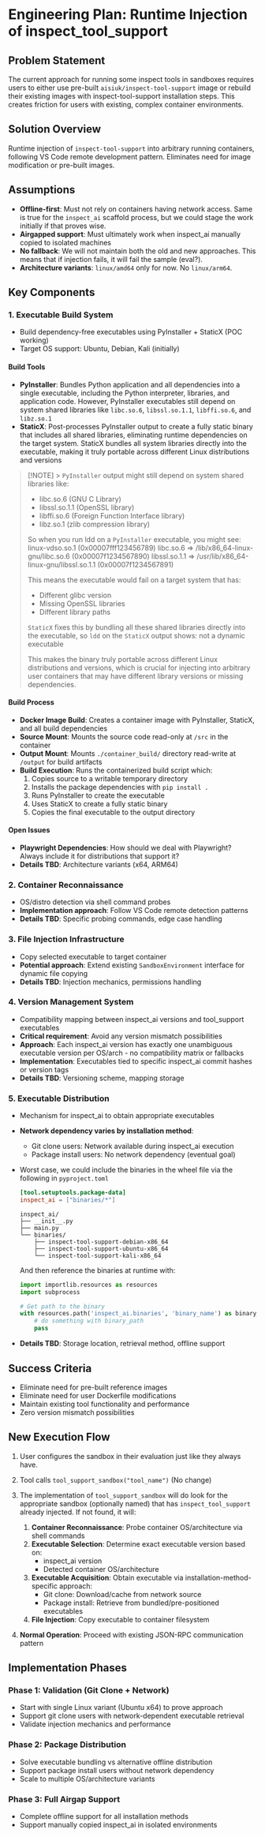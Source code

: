# Engineering Plan: Runtime Injection of inspect_tool_support

## Problem Statement

The current approach for running some inspect tools in sandboxes requires users to either use pre-built `aisiuk/inspect-tool-support` image or rebuild their existing images with inspect-tool-support installation steps. This creates friction for users with existing, complex container environments.

## Solution Overview

Runtime injection of `inspect-tool-support` into arbitrary running containers, following VS Code remote development pattern. Eliminates need for image modification or pre-built images.

## Assumptions

-   **Offline-first**: Must not rely on containers having network access. Same is true for the `inspect_ai` scaffold process, but we could stage the work initially if that proves wise.
-   **Airgapped support**: Must ultimately work when inspect_ai manually copied to isolated machines
-   **No fallback**: We will not maintain both the old and new approaches. This means that if injection fails, it will fail the sample (eval?).
-   **Architecture variants**: `linux/amd64` only for now. No `linux/arm64`.

## Key Components

### 1. Executable Build System

-   Build dependency-free executables using PyInstaller + StaticX (POC working)
-   Target OS support: Ubuntu, Debian, Kali (initially)

#### Build Tools

-   **PyInstaller**: Bundles Python application and all dependencies into a single executable, including the Python interpreter, libraries, and application code. However, PyInstaller executables still depend on system shared libraries like `libc.so.6`, `libssl.so.1.1`, `libffi.so.6`, and `libz.so.1`
-   **StaticX**: Post-processes PyInstaller output to create a fully static binary that includes all shared libraries, eliminating runtime dependencies on the target system. StaticX bundles all system libraries directly into the executable, making it truly portable across different Linux distributions and versions

> [!NOTE] > `PyInstaller` output might still depend on system shared libraries like:
>
> -   libc.so.6 (GNU C Library)
> -   libssl.so.1.1 (OpenSSL library)
> -   libffi.so.6 (Foreign Function Interface library)
> -   libz.so.1 (zlib compression library)
>
> So when you run ldd on a `PyInstaller` executable, you might see:
> linux-vdso.so.1 (0x00007fff123456789)
> libc.so.6 => /lib/x86_64-linux-gnu/libc.so.6 (0x00007f1234567890)
> libssl.so.1.1 => /usr/lib/x86_64-linux-gnu/libssl.so.1.1 (0x00007f1234567891)
>
> This means the executable would fail on a target system that has:
>
> -   Different glibc version
> -   Missing OpenSSL libraries
> -   Different library paths
>
> `StaticX` fixes this by bundling all these shared libraries directly into the executable, so `ldd` on the `StaticX` output shows: not a dynamic executable
>
> This makes the binary truly portable across different Linux distributions and versions, which is crucial for injecting into arbitrary user containers that may have different library versions or missing dependencies.

#### Build Process

-   **Docker Image Build**: Creates a container image with PyInstaller, StaticX, and all build dependencies
-   **Source Mount**: Mounts the source code read-only at `/src` in the container
-   **Output Mount**: Mounts `./container_build/` directory read-write at `/output` for build artifacts
-   **Build Execution**: Runs the containerized build script which:
    1. Copies source to a writable temporary directory
    2. Installs the package dependencies with `pip install .`
    3. Runs PyInstaller to create the executable
    4. Uses StaticX to create a fully static binary
    5. Copies the final executable to the output directory

#### Open Issues

-   **Playwright Dependencies**: How should we deal with Playwright? Always include it for distributions that support it?
-   **Details TBD**: Architecture variants (x64, ARM64)

### 2. Container Reconnaissance

-   OS/distro detection via shell command probes
-   **Implementation approach**: Follow VS Code remote detection patterns
-   **Details TBD**: Specific probing commands, edge case handling

### 3. File Injection Infrastructure

-   Copy selected executable to target container
-   **Potential approach**: Extend existing `SandboxEnvironment` interface for dynamic file copying
-   **Details TBD**: Injection mechanics, permissions handling

### 4. Version Management System

-   Compatibility mapping between inspect_ai versions and tool_support executables
-   **Critical requirement**: Avoid any version mismatch possibilities
-   **Approach**: Each inspect_ai version has exactly one unambiguous executable version per OS/arch - no compatibility matrix or fallbacks
-   **Implementation**: Executables tied to specific inspect_ai commit hashes or version tags
-   **Details TBD**: Versioning scheme, mapping storage

### 5. Executable Distribution

-   Mechanism for inspect_ai to obtain appropriate executables
-   **Network dependency varies by installation method**:
    -   Git clone users: Network available during inspect_ai execution
    -   Package install users: No network dependency (eventual goal)
-   Worst case, we could include the binaries in the wheel file via the following in `pyproject.toml`

    ```toml
    [tool.setuptools.package-data]
    inspect_ai = ["binaries/*"]
    ```

    ```text
    inspect_ai/
    ├── __init__.py
    ├── main.py
    └── binaries/
        ├── inspect-tool-support-debian-x86_64
        ├── inspect-tool-support-ubuntu-x86_64
        └── inspect-tool-support-kali-x86_64
    ```

    And then reference the binaries at runtime with:

    ```python
    import importlib.resources as resources
    import subprocess

    # Get path to the binary
    with resources.path('inspect_ai.binaries', 'binary_name') as binary_path:
        # do something with binary_path
        pass
    ```

-   **Details TBD**: Storage location, retrieval method, offline support

## Success Criteria

-   Eliminate need for pre-built reference images
-   Eliminate need for user Dockerfile modifications
-   Maintain existing tool functionality and performance
-   Zero version mismatch possibilities

## New Execution Flow

1. User configures the sandbox in their evaluation just like they always have.
2. Tool calls `tool_support_sandbox("tool_name")` (No change)
3. The implementation of `tool_support_sandbox` will do look for the appropriate sandbox (optionally named) that has `inspect_tool_support` already injected. If not found, it will:

    1. **Container Reconnaissance**: Probe container OS/architecture via shell commands
    2. **Executable Selection**: Determine exact executable version based on:
        - inspect_ai version
        - Detected container OS/architecture
    3. **Executable Acquisition**: Obtain executable via installation-method-specific approach:
        - Git clone: Download/cache from network source
        - Package install: Retrieve from bundled/pre-positioned executables
    4. **File Injection**: Copy executable to container filesystem

4. **Normal Operation**: Proceed with existing JSON-RPC communication pattern

## Implementation Phases

### Phase 1: Validation (Git Clone + Network)

-   Start with single Linux variant (Ubuntu x64) to prove approach
-   Support git clone users with network-dependent executable retrieval
-   Validate injection mechanics and performance

### Phase 2: Package Distribution

-   Solve executable bundling vs alternative offline distribution
-   Support package install users without network dependency
-   Scale to multiple OS/architecture variants

### Phase 3: Full Airgap Support

-   Complete offline support for all installation methods
-   Support manually copied inspect_ai in isolated environments
